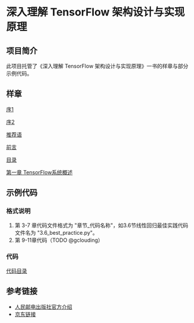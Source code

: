 # 深入理解 TensorFlow 架构设计与实现原理

## 项目简介

此项目托管了《深入理解 TensorFlow 架构设计与实现原理》一书的样章与部分示例代码。

## 样章

[序1](recommendation_preface_1.md)

[序2](recommendation_preface_2.md)

[推荐语](recommendations.md)

[前言](preface.md)

[目录](contents.md)

[第一章 TensorFlow系统概述](text/1_overview/1.0_overview.md)

## 示例代码

### 格式说明

1. 第 3-7 章代码文件格式为 "章节_代码名称"，如3.6节线性回归最佳实践代码文件名为 "3.6\_best\_practice.py"。
2. 第 9-11章代码（TODO @gclouding）

### 代码

[代码目录](code/)

## 参考链接

- [人民邮电出版社官方介绍](http://www.ptpress.com.cn/shopping/buy?bookId=d87d343a-66f0-4430-b48d-4d03273f8258)
- [京东链接](http://item.jd.com/12349620.html)

